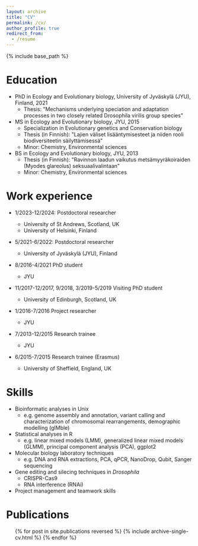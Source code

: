 ```yaml
---
layout: archive
title: "CV"
permalink: /cv/
author_profile: true
redirect_from:
  - /resume
---
```


{% include base_path %}

Education
======
* PhD in Ecology and Evolutionary biology, University of Jyväskylä (JYU), Finland, 2021
  * Thesis: "Mechanisms underlying speciation and adaptation processes in two closely related Drosophila virilis group species"
* MS in Ecology and Evolutionary biology, JYU, 2015
  * Specialization in Evolutionary genetics and Conservation biology
  * Thesis (in Finnish): "Lajien väliset lisääntymisesteet ja niiden rooli biodiversiteetin säilyttämisessä"
  * Minor: Chemistry, Environmental sciences
* BS in Ecology and Evolutionary biology, JYU, 2013
  * Thesis (in Finnish): "Ravinnon laadun vaikutus metsämyyräkoiraiden (Myodes glareolus) seksuaalivalintaan"
  * Minor: Chemistry, Environmental sciences

Work experience
======
* 1/2023-12/2024: Postdoctoral researcher
  * University of St Andrews, Scotland, UK
  * University of Helsinki, Finland

* 5/2021-6/2022: Postdoctoral researcher
  * University of Jyväskylä (JYU), Finland

* 8/2016-4/2021 PhD student
  * JYU

* 11/2017-12/2017, 9/2018, 3/2019-5/2019 Visiting PhD student
  * University of Edinburgh, Scotland, UK

* 1/2016-7/2016 Project researcher
  * JYU

* 7/2013-12/2015 Research trainee
  * JYU

* 6/2015-7/2015 Research trainee (Erasmus)
  * University of Sheffield, England, UK

Skills
======
* Bioinformatic analyses in Unix
  * e.g. genome assembly and annotation, variant calling and characterization of chromosomal rearrangements, demographic modelling (gIMble)
* Statistical analyses in R
  * e.g. linear mixed models (LMM), generalized linear mixed models (GLMM), principal component analysis (PCA), ggplot2
* Molecular biology laboratory techniques
  * e.g. DNA and RNA extractions, PCA, qPCR, NanoDrop, Qubit, Sanger sequencing
* Gene editing and silecing techniques in *Drosophila*
  * CRISPR-Cas9
  * RNA interference (RNAi)
* Project management and teamwork skills

Publications
======
  <ul>{% for post in site.publications reversed %}
    {% include archive-single-cv.html %}
  {% endfor %}</ul>
